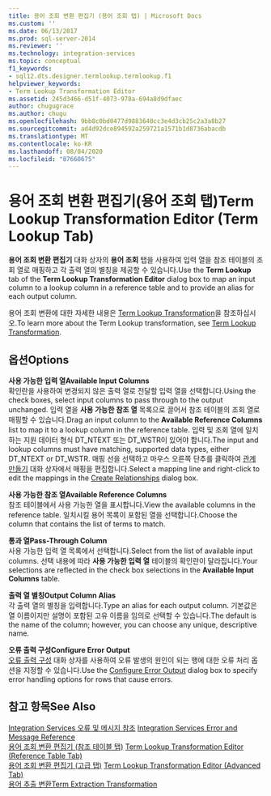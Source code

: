 ```yaml
---
title: 용어 조회 변환 편집기 (용어 조회 탭) | Microsoft Docs
ms.custom: ''
ms.date: 06/13/2017
ms.prod: sql-server-2014
ms.reviewer: ''
ms.technology: integration-services
ms.topic: conceptual
f1_keywords:
- sql12.dts.designer.termlookup.termlookup.f1
helpviewer_keywords:
- Term Lookup Transformation Editor
ms.assetid: 245d3466-d51f-4073-978a-694a8d9dfaec
author: chugugrace
ms.author: chugu
ms.openlocfilehash: 9bb8c0bd0477d9883640cc3e4d3cb25c2a3a8b27
ms.sourcegitcommit: ad4d92dce894592a259721a1571b1d8736abacdb
ms.translationtype: MT
ms.contentlocale: ko-KR
ms.lasthandoff: 08/04/2020
ms.locfileid: "87660675"
---
```

# <a name="term-lookup-transformation-editor-term-lookup-tab"></a><span data-ttu-id="32564-102">용어 조회 변환 편집기(용어 조회 탭)</span><span class="sxs-lookup"><span data-stu-id="32564-102">Term Lookup Transformation Editor (Term Lookup Tab)</span></span>
  <span data-ttu-id="32564-103">**용어 조회 변환 편집기** 대화 상자의 **용어 조회** 탭을 사용하여 입력 열을 참조 테이블의 조회 열로 매핑하고 각 출력 열의 별칭을 제공할 수 있습니다.</span><span class="sxs-lookup"><span data-stu-id="32564-103">Use the **Term Lookup** tab of the **Term Lookup Transformation Editor** dialog box to map an input column to a lookup column in a reference table and to provide an alias for each output column.</span></span>  
  
 <span data-ttu-id="32564-104">용어 조회 변환에 대한 자세한 내용은 [Term Lookup Transformation](data-flow/transformations/lookup-transformation.md)을 참조하십시오.</span><span class="sxs-lookup"><span data-stu-id="32564-104">To learn more about the Term Lookup transformation, see [Term Lookup Transformation](data-flow/transformations/lookup-transformation.md).</span></span>  
  
## <a name="options"></a><span data-ttu-id="32564-105">옵션</span><span class="sxs-lookup"><span data-stu-id="32564-105">Options</span></span>  
 <span data-ttu-id="32564-106">**사용 가능한 입력 열**</span><span class="sxs-lookup"><span data-stu-id="32564-106">**Available Input Columns**</span></span>  
 <span data-ttu-id="32564-107">확인란을 사용하여 변경되지 않은 출력 열로 전달할 입력 열을 선택합니다.</span><span class="sxs-lookup"><span data-stu-id="32564-107">Using the check boxes, select input columns to pass through to the output unchanged.</span></span> <span data-ttu-id="32564-108">입력 열을 **사용 가능한 참조 열** 목록으로 끌어서 참조 테이블의 조회 열로 매핑할 수 있습니다.</span><span class="sxs-lookup"><span data-stu-id="32564-108">Drag an input column to the **Available Reference Columns** list to map it to a lookup column in the reference table.</span></span> <span data-ttu-id="32564-109">입력 및 조회 열에 일치하는 지원 데이터 형식 DT_NTEXT 또는 DT_WSTR이 있어야 합니다.</span><span class="sxs-lookup"><span data-stu-id="32564-109">The input and lookup columns must have matching, supported data types, either DT_NTEXT or DT_WSTR.</span></span> <span data-ttu-id="32564-110">매핑 선을 선택하고 마우스 오른쪽 단추를 클릭하여 [관계 만들기](data-flow/transformations/create-relationships.md) 대화 상자에서 매핑을 편집합니다.</span><span class="sxs-lookup"><span data-stu-id="32564-110">Select a mapping line and right-click to edit the mappings in the [Create Relationships](data-flow/transformations/create-relationships.md) dialog box.</span></span>  
  
 <span data-ttu-id="32564-111">**사용 가능한 참조 열**</span><span class="sxs-lookup"><span data-stu-id="32564-111">**Available Reference Columns**</span></span>  
 <span data-ttu-id="32564-112">참조 테이블에서 사용 가능한 열을 표시합니다.</span><span class="sxs-lookup"><span data-stu-id="32564-112">View the available columns in the reference table.</span></span> <span data-ttu-id="32564-113">일치시킬 용어 목록이 포함된 열을 선택합니다.</span><span class="sxs-lookup"><span data-stu-id="32564-113">Choose the column that contains the list of terms to match.</span></span>  
  
 <span data-ttu-id="32564-114">**통과 열**</span><span class="sxs-lookup"><span data-stu-id="32564-114">**Pass-Through Column**</span></span>  
 <span data-ttu-id="32564-115">사용 가능한 입력 열 목록에서 선택합니다.</span><span class="sxs-lookup"><span data-stu-id="32564-115">Select from the list of available input columns.</span></span> <span data-ttu-id="32564-116">선택 내용에 따라 **사용 가능한 입력 열** 테이블의 확인란이 달라집니다.</span><span class="sxs-lookup"><span data-stu-id="32564-116">Your selections are reflected in the check box selections in the **Available Input Columns** table.</span></span>  
  
 <span data-ttu-id="32564-117">**출력 열 별칭**</span><span class="sxs-lookup"><span data-stu-id="32564-117">**Output Column Alias**</span></span>  
 <span data-ttu-id="32564-118">각 출력 열의 별칭을 입력합니다.</span><span class="sxs-lookup"><span data-stu-id="32564-118">Type an alias for each output column.</span></span> <span data-ttu-id="32564-119">기본값은 열 이름이지만 설명이 포함된 고유 이름을 임의로 선택할 수 있습니다.</span><span class="sxs-lookup"><span data-stu-id="32564-119">The default is the name of the column; however, you can choose any unique, descriptive name.</span></span>  
  
 <span data-ttu-id="32564-120">**오류 출력 구성**</span><span class="sxs-lookup"><span data-stu-id="32564-120">**Configure Error Output**</span></span>  
 <span data-ttu-id="32564-121">[오류 출력 구성](../../2014/integration-services/configure-error-output.md) 대화 상자를 사용하여 오류 발생의 원인이 되는 행에 대한 오류 처리 옵션을 지정할 수 있습니다.</span><span class="sxs-lookup"><span data-stu-id="32564-121">Use the [Configure Error Output](../../2014/integration-services/configure-error-output.md) dialog box to specify error handling options for rows that cause errors.</span></span>  
  
## <a name="see-also"></a><span data-ttu-id="32564-122">참고 항목</span><span class="sxs-lookup"><span data-stu-id="32564-122">See Also</span></span>  
 <span data-ttu-id="32564-123">[Integration Services 오류 및 메시지 참조](../../2014/integration-services/integration-services-error-and-message-reference.md) </span><span class="sxs-lookup"><span data-stu-id="32564-123">[Integration Services Error and Message Reference](../../2014/integration-services/integration-services-error-and-message-reference.md) </span></span>  
 <span data-ttu-id="32564-124">[용어 조회 변환 편집기 &#40;참조 테이블 탭&#41;](../../2014/integration-services/term-lookup-transformation-editor-reference-table-tab.md) </span><span class="sxs-lookup"><span data-stu-id="32564-124">[Term Lookup Transformation Editor &#40;Reference Table Tab&#41;](../../2014/integration-services/term-lookup-transformation-editor-reference-table-tab.md) </span></span>  
 <span data-ttu-id="32564-125">[용어 조회 변환 편집기 &#40;고급 탭&#41;](../../2014/integration-services/term-lookup-transformation-editor-advanced-tab.md) </span><span class="sxs-lookup"><span data-stu-id="32564-125">[Term Lookup Transformation Editor &#40;Advanced Tab&#41;](../../2014/integration-services/term-lookup-transformation-editor-advanced-tab.md) </span></span>  
 [<span data-ttu-id="32564-126">용어 추출 변환</span><span class="sxs-lookup"><span data-stu-id="32564-126">Term Extraction Transformation</span></span>](data-flow/transformations/term-extraction-transformation.md)  
  
  
